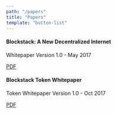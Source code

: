 ```yaml
---
path: "/papers"
title: "Papers"
template: "button-list"
---
```


#### Blockstack: A New Decentralized Internet
Whitepaper Version 1.0 - May 2017

<a href="https://blockstack.org/whitepaper.pdf" target="_blank" class="button">PDF</a>

#### Blockstack Token Whitepaper
Token Whitepaper Version 1.0 - Oct 2017

<a href="https://blockstack.org/tokenpaper.pdf" target="_blank" class="button">PDF</a>
